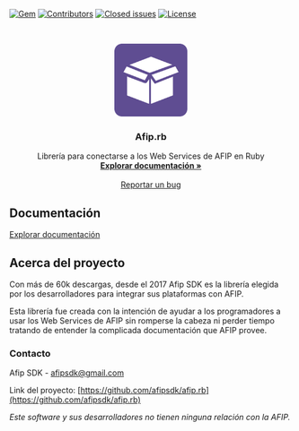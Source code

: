 <!-- PROJECT SHIELDS -->
[![Gem][gem-shield]](https://rubygems.org/gems/afip.rb/)
[![Contributors][contributors-shield]](https://github.com/afipsdk/afip.rb/graphs/contributors)
[![Closed issues][issues-shield]](https://github.com/afipsdk/afip.rb/issues)
[![License][license-shield]](https://github.com/afipsdk/afip.rb/blob/master/LICENSE.txt)


<!-- PROJECT LOGO -->
<br />
<p align="center">
  <a href="https://github.com/afipsdk/afip.rb">
    <img src="https://github.com/afipsdk/afipsdk.github.io/blob/master/images/logo-colored.png" alt="Logo" width="130" height="130">
  </a>

  <h3 align="center">Afip.rb</h3>

  <p align="center">
    Librería para conectarse a los Web Services de AFIP en Ruby
    <br />
    <a href="https://docs.afipsdk.com"><strong>Explorar documentación »</strong></a>
    <br />
    <br />
    <a href="https://github.com/afipsdk/afip.rb/issues">Reportar un bug</a>
  </p>
</p>


<!-- DOCS -->
## Documentación
[Explorar documentación](https://docs.afipsdk.com)

<!-- ABOUT THE PROJECT -->
## Acerca del proyecto
Con más de 60k descargas, desde el 2017 Afip SDK es la librería elegida por los desarrolladores para integrar sus plataformas con AFIP.

Esta librería fue creada con la intención de ayudar a los programadores a usar los Web Services de AFIP sin romperse la cabeza ni perder tiempo tratando de entender la complicada documentación que AFIP provee.

<!-- CONTACT -->
### Contacto
Afip SDK - afipsdk@gmail.com

Link del proyecto: [https://github.com/afipsdk/afip.rb](https://github.com/afipsdk/afip.rb)


_Este software y sus desarrolladores no tienen ninguna relación con la AFIP._

<!-- MARKDOWN LINKS & IMAGES -->
[gem-shield]: https://img.shields.io/gem/dt/afip.rb.svg?logo=ruby&?logoColor=white
[contributors-shield]: https://img.shields.io/github/contributors/afipsdk/afip.rb.svg?color=orange
[issues-shield]: https://img.shields.io/github/issues-closed-raw/afipsdk/afip.rb.svg?color=blueviolet
[license-shield]: https://img.shields.io/github/license/afipsdk/afip.rb.svg?color=blue

